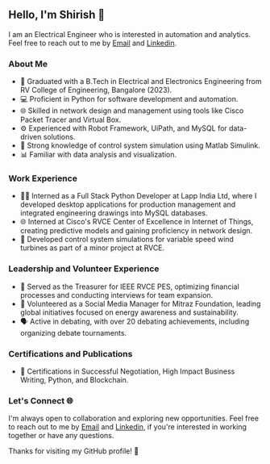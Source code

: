 ## Hello, I'm Shirish 👋

I am an Electrical Engineer who is interested in automation and analytics. Feel free to reach out to me by [Email](mailto:shirishkumar226@gmail.com) and [Linkedin](https://www.linkedin.com/in/shirish-kumar-/).

### About Me

- 🔌 Graduated with a B.Tech in Electrical and Electronics Engineering from RV College of Engineering, Bangalore (2023).
- 💻 Proficient in Python for software development and automation.
- 🌐 Skilled in network design and management using tools like Cisco Packet Tracer and Virtual Box.
- ⚙️ Experienced with Robot Framework, UiPath, and MySQL for data-driven solutions.
- 🤖 Strong knowledge of control system simulation using Matlab Simulink.
- 📊 Familiar with data analysis and visualization.

### Work Experience

- 👨‍💼 Interned as a Full Stack Python Developer at Lapp India Ltd, where I developed desktop applications for production management and integrated engineering drawings into MySQL databases.
- 🌐 Interned at Cisco's RVCE Center of Excellence in Internet of Things, creating predictive models and gaining proficiency in network design.
- 🔄 Developed control system simulations for variable speed wind turbines as part of a minor project at RVCE.

### Leadership and Volunteer Experience

- 💼 Served as the Treasurer for IEEE RVCE PES, optimizing financial processes and conducting interviews for team expansion.
- 📱 Volunteered as a Social Media Manager for Mitraz Foundation, leading global initiatives focused on energy awareness and sustainability.
- 🗣️ Active in debating, with over 20 debating achievements, including organizing debate tournaments.

### Certifications and Publications

- 📜 Certifications in Successful Negotiation, High Impact Business Writing, Python, and Blockchain.

### Let's Connect 🌐

I'm always open to collaboration and exploring new opportunities. Feel free to reach out to me by [Email](shirishkumar226@gmail.com) and [Linkedin](https://www.linkedin.com/in/shirish-kumar-/), if you're interested in working together or have any questions.

Thanks for visiting my GitHub profile! 🚀
